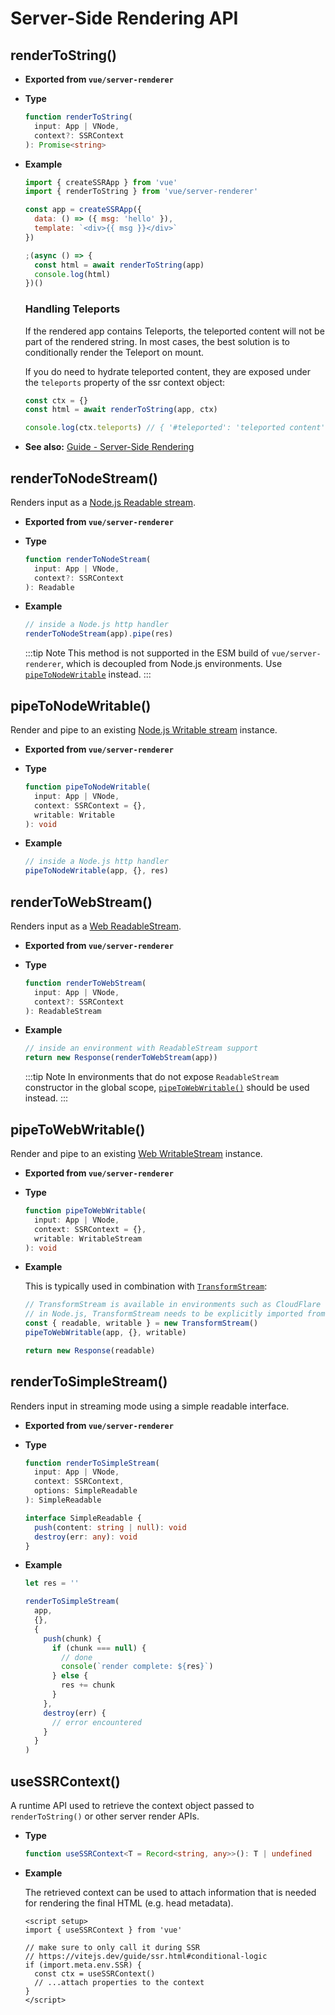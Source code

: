 # Server-Side Rendering API

## renderToString()

- **Exported from `vue/server-renderer`**

- **Type**

  ```ts
  function renderToString(
    input: App | VNode,
    context?: SSRContext
  ): Promise<string>
  ```

- **Example**

  ```js
  import { createSSRApp } from 'vue'
  import { renderToString } from 'vue/server-renderer'

  const app = createSSRApp({
    data: () => ({ msg: 'hello' }),
    template: `<div>{{ msg }}</div>`
  })

  ;(async () => {
    const html = await renderToString(app)
    console.log(html)
  })()
  ```

  ### Handling Teleports

  If the rendered app contains Teleports, the teleported content will not be part of the rendered string. In most cases, the best solution is to conditionally render the Teleport on mount.

  If you do need to hydrate teleported content, they are exposed under the `teleports` property of the ssr context object:

  ```js
  const ctx = {}
  const html = await renderToString(app, ctx)

  console.log(ctx.teleports) // { '#teleported': 'teleported content' }
  ```

- **See also:** [Guide - Server-Side Rendering](/guide/scaling-up/ssr.html)

## renderToNodeStream()

Renders input as a [Node.js Readable stream](https://nodejs.org/api/stream.html#stream_class_stream_readable).

- **Exported from `vue/server-renderer`**

- **Type**

  ```ts
  function renderToNodeStream(
    input: App | VNode,
    context?: SSRContext
  ): Readable
  ```

- **Example**

  ```js
  // inside a Node.js http handler
  renderToNodeStream(app).pipe(res)
  ```

  :::tip Note
  This method is not supported in the ESM build of `vue/server-renderer`, which is decoupled from Node.js environments. Use [`pipeToNodeWritable`](#pipetonodewritable) instead.
  :::

## pipeToNodeWritable()

Render and pipe to an existing [Node.js Writable stream](https://nodejs.org/api/stream.html#stream_writable_streams) instance.

- **Exported from `vue/server-renderer`**

- **Type**

  ```ts
  function pipeToNodeWritable(
    input: App | VNode,
    context: SSRContext = {},
    writable: Writable
  ): void
  ```

- **Example**

  ```js
  // inside a Node.js http handler
  pipeToNodeWritable(app, {}, res)
  ```

## renderToWebStream()

Renders input as a [Web ReadableStream](https://developer.mozilla.org/en-US/docs/Web/API/Streams_API).

- **Exported from `vue/server-renderer`**

- **Type**

  ```ts
  function renderToWebStream(
    input: App | VNode,
    context?: SSRContext
  ): ReadableStream
  ```

- **Example**

  ```js
  // inside an environment with ReadableStream support
  return new Response(renderToWebStream(app))
  ```

  :::tip Note
  In environments that do not expose `ReadableStream` constructor in the global scope, [`pipeToWebWritable()`](#pipetowebwritable) should be used instead.
  :::

## pipeToWebWritable()

Render and pipe to an existing [Web WritableStream](https://developer.mozilla.org/en-US/docs/Web/API/WritableStream) instance.

- **Exported from `vue/server-renderer`**

- **Type**

  ```ts
  function pipeToWebWritable(
    input: App | VNode,
    context: SSRContext = {},
    writable: WritableStream
  ): void
  ```

- **Example**

  This is typically used in combination with [`TransformStream`](https://developer.mozilla.org/en-US/docs/Web/API/TransformStream):

  ```js
  // TransformStream is available in environments such as CloudFlare workers.
  // in Node.js, TransformStream needs to be explicitly imported from 'stream/web'
  const { readable, writable } = new TransformStream()
  pipeToWebWritable(app, {}, writable)

  return new Response(readable)
  ```

## renderToSimpleStream()

Renders input in streaming mode using a simple readable interface.

- **Exported from `vue/server-renderer`**

- **Type**

  ```ts
  function renderToSimpleStream(
    input: App | VNode,
    context: SSRContext,
    options: SimpleReadable
  ): SimpleReadable

  interface SimpleReadable {
    push(content: string | null): void
    destroy(err: any): void
  }
  ```

- **Example**

  ```js
  let res = ''

  renderToSimpleStream(
    app,
    {},
    {
      push(chunk) {
        if (chunk === null) {
          // done
          console(`render complete: ${res}`)
        } else {
          res += chunk
        }
      },
      destroy(err) {
        // error encountered
      }
    }
  )
  ```

## useSSRContext()

A runtime API used to retrieve the context object passed to `renderToString()` or other server render APIs.

- **Type**

  ```ts
  function useSSRContext<T = Record<string, any>>(): T | undefined
  ```

- **Example**

  The retrieved context can be used to attach information that is needed for rendering the final HTML (e.g. head metadata).

  ```vue
  <script setup>
  import { useSSRContext } from 'vue'

  // make sure to only call it during SSR
  // https://vitejs.dev/guide/ssr.html#conditional-logic
  if (import.meta.env.SSR) {
    const ctx = useSSRContext()
    // ...attach properties to the context
  }
  </script>
  ```
